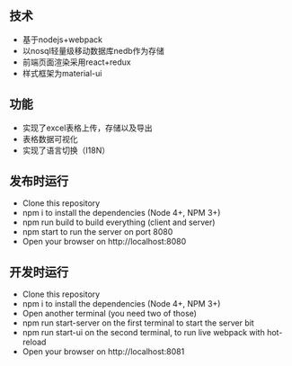 ## 技术
- 基于nodejs+webpack
- 以nosql轻量级移动数据库nedb作为存储
- 前端页面渲染采用react+redux
- 样式框架为material-ui

## 功能
- 实现了excel表格上传，存储以及导出
- 表格数据可视化
- 实现了语言切换（I18N）

## 发布时运行

- Clone this repository
- npm i to install the dependencies (Node 4+, NPM 3+)
- npm run build to build everything (client and server)
- npm start to run the server on port 8080
- Open your browser on http://localhost:8080

## 开发时运行

- Clone this repository
- npm i to install the dependencies (Node 4+, NPM 3+)
- Open another terminal (you need two of those)
- npm run start-server on the first terminal to start the server bit
- npm run start-ui on the second terminal, to run live webpack with hot-reload
- Open your browser on http://localhost:8081
